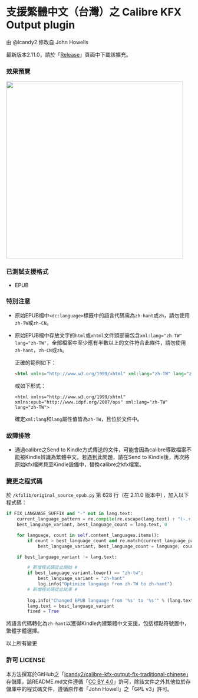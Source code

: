 # 支援繁體中文（台灣）之 Calibre KFX Output plugin
由 @lcandy2 修改自 John Howells

最新版本2.11.0，請於「[Release](https://github.com/lcandy2/calibre-kfx-output-fix-traditional-chinese/releases)」頁面中下載該擴充。

### 效果預覽
<img src="https://github.com/user-attachments/assets/fd19382e-7952-47c0-8536-718145ae4b6d" height="480" />

### 已測試支援格式
- EPUB

### 特別注意
- 原始EPUB檔中`<dc:language>`標籤中的語言代碼需為`zh-hant`或`zh`，請勿使用`zh-TW`或`zh-CN`。
- 原始EPUB檔中存放文字的`html`或`xhtml`文件頭部需包含`xml:lang="zh-TW" lang="zh-TW"`，全部檔案中至少應有半數以上的文件符合此條件，請勿使用`zh-hant`，`zh-CN`或`zh`。

  正確的範例如下：
  ```html
  <html xmlns="http://www.w3.org/1999/xhtml" xml:lang="zh-TW" lang="zh-TW">
  ```
  或如下形式：
  ```xhtml
  <html xmlns="http://www.w3.org/1999/xhtml" xmlns:epub="http://www.idpf.org/2007/ops" xml:lang="zh-TW" lang="zh-TW">
  ```

  確定`xml:lang`和`lang`屬性值皆為`zh-TW`，且位於文件中。

### 故障排除
- 通過calibre之Send to Kindle方式傳送的文件，可能會因為calibre導致檔案不能被Kindle辨識為繁體中文。若遇到此問題，請在Send to Kindle後，再次將原始kfx檔拷貝至Kindle設備中，替換calibre之kfx檔案。

### 變更之程式碼

於 `/kfxlib/original_source_epub.py` 第 628 行（在 2.11.0 版本中），加入以下程式碼：

```python
if FIX_LANGUAGE_SUFFIX and "-" not in lang.text:
    current_language_pattern = re.compile(re.escape(lang.text) + "(-.+)?$", re.IGNORECASE)
    best_language_variant, best_language_count = lang.text, 0

    for language, count in self.content_languages.items():
        if count > best_language_count and re.match(current_language_pattern, language):
            best_language_variant, best_language_count = language, count

    if best_language_variant != lang.text:

        # 新增程式碼從此開始 #
        if best_language_variant.lower() == "zh-tw":
            best_language_variant = "zh-hant"
            log.info("Optimize language from zh-TW to zh-hant")
        # 新增程式碼從此結束 #
        
        log.info("Changed EPUB language from '%s' to '%s'" % (lang.text, best_language_variant))
        lang.text = best_language_variant
        fixed = True
```

將語言代碼轉化為`zh-hant`以獲得Kindle內建繁體中文支援，包括標點符號置中，繁體字體選擇。

以上所有變更

### 許可 LICENSE

本方法撰寫於GitHub之「[lcandy2/calibre-kfx-output-fix-traditional-chinese](https://github.com/lcandy2/calibre-kfx-output-fix-traditional-chinese)」存儲庫，該README.md文件遵循「[CC BY 4.0](https://creativecommons.org/licenses/by/4.0/deed.zh-hant)」許可，除該文件之外其他位於存儲庫中的程式碼文件，遵循原作者「John Howell」之「GPL v3」許可。